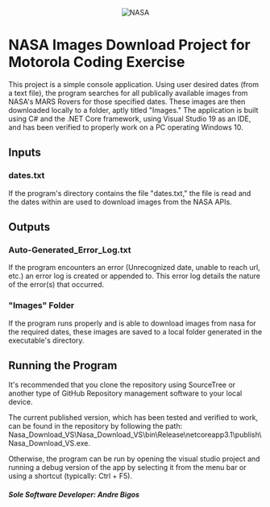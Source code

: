 <p align = "center">
    <img src = "https://www.nasa.gov/sites/default/files/thumbnails/image/nasa-logo-web-rgb.png" alt = "NASA">
</p>

# NASA Images Download Project for Motorola Coding Exercise
This project is a simple console application. Using user desired dates (from a text file), the program searches for all publically available images from NASA's MARS Rovers for those specified dates. These images are then downloaded locally to a folder, aptly titled "Images." The application is built using C# and the .NET Core framework, using Visual Studio 19 as an IDE, and has been verified to properly work on a PC operating Windows 10.


## Inputs
### dates.txt
If the program's directory contains the file "dates.txt," the file is read and the dates within are used to download images from the NASA APIs.

## Outputs
### Auto-Generated_Error_Log.txt
If the program encounters an error (Unrecognized date, unable to reach url, etc.) an error log is created or appended to. This error log details the nature of the error(s) that occurred.

### "Images" Folder
If the program runs properly and is able to download images from nasa for the required dates, these images are saved to a local folder generated in the executable's directory.

## Running the Program
It's recommended that you clone the repository using SourceTree or another type of GitHub Repository management software to your local device.

The current published version, which has been tested and verified to work, can be found in the repository by following the path: Nasa_Download_VS\Nasa_Download_VS\bin\Release\netcoreapp3.1\publish\Nasa_Download_VS.exe.

Otherwise, the program can be run by opening the visual studio project and running a debug version of the app by selecting it from the menu bar or using a shortcut (typically: Ctrl + F5).


##### Sole Software Developer: Andre Bigos
